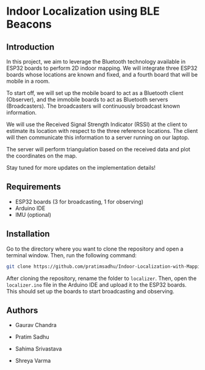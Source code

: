 
# Indoor Localization using BLE Beacons

## Introduction

In this project, we aim to leverage the Bluetooth technology available in ESP32 boards to perform 2D indoor mapping. We will integrate three ESP32 boards whose locations are known and fixed, and a fourth board that will be mobile in a room.

To start off, we will set up the mobile board to act as a Bluetooth client (Observer), and the immobile boards to act as Bluetooth servers (Broadcasters). The broadcasters will continuously broadcast known information.

We will use the Received Signal Strength Indicator (RSSI) at the client to estimate its location with respect to the three reference locations. The client will then communicate this information to a server running on our laptop.

The server will perform triangulation based on the received data and plot the coordinates on the map.

Stay tuned for more updates on the implementation details!

## Requirements

- ESP32 boards (3 for broadcasting, 1 for observing)
- Arduino IDE
- IMU (optional)

## Installation

Go to the directory where you want to clone the repository and open a terminal window. Then, run the following command:

```bash
git clone https://github.com/pratimsadhu/Indoor-Localization-with-Mapping.git
```

After cloning the repository, rename the folder to `localizer`. Then, open the `localizer.ino` file in the Arduino IDE and upload it to the ESP32 boards. This should set up the boards to start broadcasting and observing.

## Authors

- Gaurav Chandra

- Pratim Sadhu

- Sahima Srivastava

- Shreya Varma
